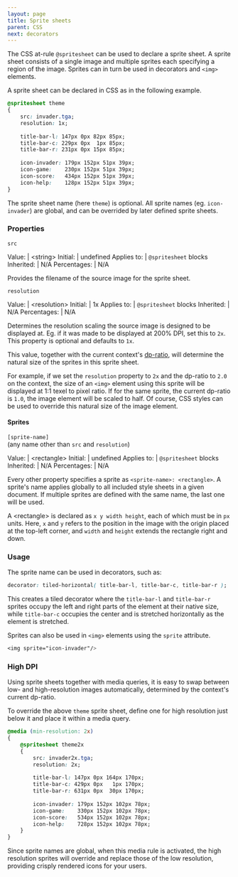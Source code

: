 ```yaml
---
layout: page
title: Sprite sheets
parent: CSS
next: decorators
---
```


The CSS at-rule `@spritesheet` can be used to declare a sprite sheet. A sprite sheet consists of a single image and multiple sprites each specifying a region of the image. Sprites can in turn be used in decorators and `<img>` elements.

A sprite sheet can be declared in CSS as in the following example.

```css
@spritesheet theme 
{
	src: invader.tga;
	resolution: 1x;
	
	title-bar-l: 147px 0px 82px 85px;
	title-bar-c: 229px 0px  1px 85px;
	title-bar-r: 231px 0px 15px 85px;
	
	icon-invader: 179px 152px 51px 39px;
	icon-game:    230px 152px 51px 39px;
	icon-score:   434px 152px 51px 39px;
	icon-help:    128px 152px 51px 39px;
}
```

The sprite sheet name (here `theme`) is optional. All sprite names (eg. `icon-invader`) are global, and can be overrided by later defined sprite sheets.

### Properties


`src`

Value: | \<string\>
Initial: | undefined
Applies to: | `@spritesheet` blocks
Inherited: | N/A
Percentages: | N/A

Provides the filename of the source image for the sprite sheet.

 
`resolution`

Value: | \<resolution\>
Initial: | 1x
Applies to: | `@spritesheet` blocks
Inherited: | N/A
Percentages: | N/A

Determines the resolution scaling the source image is designed to be displayed at. Eg. if it was made to be displayed at 200% DPI, set this to `2x`. This property is optional and defaults to `1x`.

This value, together with the current context's [dp-ratio](syntax.html#dp-unit), will determine the natural size of the sprites in this sprite sheet.

For example, if we set the `resolution` property to `2x` and the dp-ratio to `2.0` on the context, the size of an `<img>` element using this sprite will be displayed at 1:1 texel to pixel ratio. If for the same sprite, the current dp-ratio is `1.0`, the image element will be scaled to half. Of course, CSS styles can be used to override this natural size of the image element.

#### Sprites

`[sprite-name]`  
(any name other than `src` and `resolution`)

Value: | \<rectangle\>
Initial: | undefined
Applies to: | `@spritesheet` blocks
Inherited: | N/A
Percentages: | N/A

Every other property specifies a sprite as `<sprite-name>: <rectangle>`. A sprite's name applies globally to all included style sheets in a given document. If multiple sprites are defined with the same name, the last one will be used.

A \<rectangle\> is declared as `x y width height`, each of which must be in `px` units. Here, `x` and `y` refers to the position in the image with the origin placed at the top-left corner, and `width` and `height` extends the rectangle right and down.


### Usage

The sprite name can be used in decorators, such as:
```css
decorator: tiled-horizontal( title-bar-l, title-bar-c, title-bar-r );
```
This creates a tiled decorator where the `title-bar-l` and `title-bar-r` sprites occupy the left and right parts of the element at their native size, while `title-bar-c` occupies the center and is stretched horizontally as the element is stretched.

Sprites can also be used in `<img>` elements using the `sprite` attribute.

```css
<img sprite="icon-invader"/>
```

### High DPI

Using sprite sheets together with media queries, it is easy to swap between low- and high-resolution images automatically, determined by the context's current dp-ratio.

To override the above `theme` sprite sheet, define one for high resolution just below it and place it within a media query.

```css
@media (min-resolution: 2x)
{
	@spritesheet theme2x
	{
		src: invader2x.tga;
		resolution: 2x;
		
		title-bar-l: 147px 0px 164px 170px;
		title-bar-c: 429px 0px   1px 170px;
		title-bar-r: 631px 0px  30px 170px;
		
		icon-invader: 179px 152px 102px 78px;
		icon-game:    330px 152px 102px 78px;
		icon-score:   534px 152px 102px 78px;
		icon-help:    728px 152px 102px 78px;
	}
}
```

Since sprite names are global, when this media rule is activated, the high resolution sprites will override and replace those of the low resolution, providing crisply rendered icons for your users.

